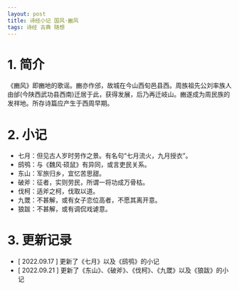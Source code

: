 ```yaml
---
layout: post
title: 诗经小记 国风·豳风
tags: 诗经 古典 随想
---
```


# 1. 简介

《豳风》即豳地的歌谣。豳亦作邠，故城在今山西旬邑县西。周族祖先公刘率族人由邰(今陕西武功县西南)迁居于此，获得发展，后乃再迁岐山。豳遂成为周民族的发祥地。所存诗篇应产生于西周早期。

# 2. 小记

- 七月：但见古人岁时劳作之景。有名句“七月流火，九月授衣”。
- 鸱鸮：与《魏风·硕鼠》有异同，或言吏民关系。
- 东山：军旅归乡，宜忆苦思甜。
- 破斧：征者，实则劳民，所谓一将功成万骨枯。
- 伐柯：适斧之柯，伐取以道。
- 九罭：不甚解，或有女子恋位高者，不愿其离开意。
- 狼跋：不甚解，或有调侃戏谑意。

# 3. 更新记录

- [ 2022.09.17 ] 更新了《七月》以及《鸱鸮》的小记
- [ 2022.09.21 ] 更新了《东山》、《破斧》、《伐柯》、《九罭》以及《狼跋》的小记
